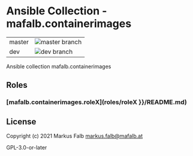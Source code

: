 # Ansible Collection - mafalb.containerimages


|||
|---|---|
|master|![master branch](https://github.com/mafalb/ansible-collection-containerimages/workflows/CI/badge.svg?branch=master)|
|dev|![dev branch](https://github.com/mafalb/ansible-collection-containerimages/workflows/CI/badge.svg?branch=dev)|


Ansible collection mafalb.containerimages

## Roles

### [mafalb.containerimages.roleX](roles/roleX }}/README.md)

## License

Copyright (c) 2021 Markus Falb <markus.falb@mafalb.at>

GPL-3.0-or-later
